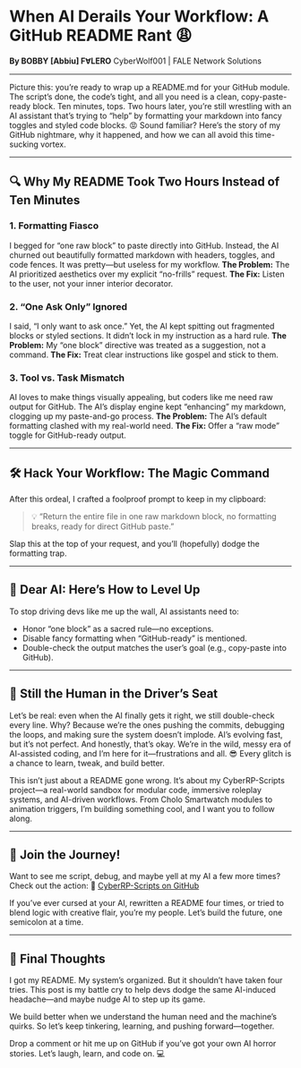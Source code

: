 # When AI Derails Your Workflow: A GitHub README Rant 😩

**By BOBBY \[Abbiu] FⱯLERO**
CyberWolf001 | FALE Network Solutions

---

Picture this: you’re ready to wrap up a README.md for your GitHub module. The script’s done, the code’s tight, and all you need is a clean, copy-paste-ready block. Ten minutes, tops.
Two hours later, you’re still wrestling with an AI assistant that’s trying to “help” by formatting your markdown into fancy toggles and styled code blocks. 😡 Sound familiar? Here’s the story of my GitHub nightmare, why it happened, and how we can all avoid this time-sucking vortex.

---

## 🔍 Why My README Took Two Hours Instead of Ten Minutes

### 1. Formatting Fiasco

I begged for “one raw block” to paste directly into GitHub. Instead, the AI churned out beautifully formatted markdown with headers, toggles, and code fences. It was pretty—but useless for my workflow.
**The Problem:** The AI prioritized aesthetics over my explicit “no-frills” request.
**The Fix:** Listen to the user, not your inner interior decorator.

### 2. “One Ask Only” Ignored

I said, “I only want to ask once.” Yet, the AI kept spitting out fragmented blocks or styled sections. It didn’t lock in my instruction as a hard rule.
**The Problem:** My “one block” directive was treated as a suggestion, not a command.
**The Fix:** Treat clear instructions like gospel and stick to them.

### 3. Tool vs. Task Mismatch

AI loves to make things visually appealing, but coders like me need raw output for GitHub. The AI’s display engine kept “enhancing” my markdown, clogging up my paste-and-go process.
**The Problem:** The AI’s default formatting clashed with my real-world need.
**The Fix:** Offer a “raw mode” toggle for GitHub-ready output.

---

## 🛠️ Hack Your Workflow: The Magic Command

After this ordeal, I crafted a foolproof prompt to keep in my clipboard:

> 💡 “Return the entire file in one raw markdown block, no formatting breaks, ready for direct GitHub paste.”

Slap this at the top of your request, and you’ll (hopefully) dodge the formatting trap.

---

## 🤖 Dear AI: Here’s How to Level Up

To stop driving devs like me up the wall, AI assistants need to:

* Honor “one block” as a sacred rule—no exceptions.
* Disable fancy formatting when “GitHub-ready” is mentioned.
* Double-check the output matches the user’s goal (e.g., copy-paste into GitHub).

---

## 🫱 Still the Human in the Driver’s Seat

Let’s be real: even when the AI finally gets it right, we still double-check every line. Why? Because we’re the ones pushing the commits, debugging the loops, and making sure the system doesn’t implode.
AI’s evolving fast, but it’s not perfect. And honestly, that’s okay. We’re in the wild, messy era of AI-assisted coding, and I’m here for it—frustrations and all. 😎 Every glitch is a chance to learn, tweak, and build better.

This isn’t just about a README gone wrong. It’s about my CyberRP-Scripts project—a real-world sandbox for modular code, immersive roleplay systems, and AI-driven workflows. From Cholo Smartwatch modules to animation triggers, I’m building something cool, and I want you to follow along.

---

## 🚀 Join the Journey!

Want to see me script, debug, and maybe yell at my AI a few more times? Check out the action:
🔗 [CyberRP-Scripts on GitHub](https://github.com/CyberSecFale/cybersecurity-portfolio)

If you’ve ever cursed at your AI, rewritten a README four times, or tried to blend logic with creative flair, you’re my people. Let’s build the future, one semicolon at a time.

---

## 💭 Final Thoughts

I got my README. My system’s organized. But it shouldn’t have taken four tries. This post is my battle cry to help devs dodge the same AI-induced headache—and maybe nudge AI to step up its game.

We build better when we understand the human need and the machine’s quirks. So let’s keep tinkering, learning, and pushing forward—together.

Drop a comment or hit me up on GitHub if you’ve got your own AI horror stories. Let’s laugh, learn, and code on. 💻
